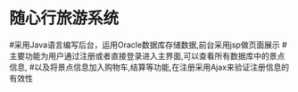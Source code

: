 # 随心行旅游系统
#采用Java语言编写后台，运用Oracle数据库存储数据,前台采用jsp做页面展示
#主要功能为用户通过注册或者直接登录进入主界面,可以查看所有数据库中的景点信息,
#以及将景点信息加入购物车,结算等功能,在注册采用Ajax来验证注册信息的有效性
